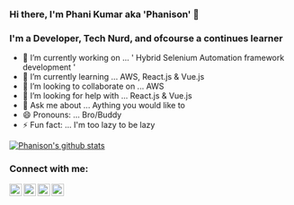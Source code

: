 ### Hi there, I'm Phani Kumar aka 'Phanison' 👋

### I'm a Developer, Tech Nurd, and ofcourse a continues learner

- 🔭 I’m currently working on ... ' Hybrid Selenium Automation framework development '
- 🌱 I’m currently learning ... AWS, React.js & Vue.js
- 👯 I’m looking to collaborate on ... AWS
- 🤔 I’m looking for help with ... React.js & Vue.js
- 💬 Ask me about ... Aything you would like to
- 😄 Pronouns: ... Bro/Buddy
- ⚡ Fun fact: ... I'm too lazy to be lazy

[![Phanison's github stats](https://github-readme-stats.vercel.app/api?username=phanison898)](https://github.com/anuraghazra/github-readme-stats)

### Connect with me:

[<img align="left" alt="phanison | YouTube" width="22px" src="https://cdn.jsdelivr.net/npm/simple-icons@v3/icons/youtube.svg" />][youtube]
[<img align="left" alt="phanison | Twitter" width="22px" src="https://cdn.jsdelivr.net/npm/simple-icons@v3/icons/twitter.svg" />][twitter]
[<img align="left" alt="phanison | LinkedIn" width="22px" src="https://cdn.jsdelivr.net/npm/simple-icons@v3/icons/linkedin.svg" />][linkedin]
[<img align="left" alt="phanison | Instagram" width="22px" src="https://cdn.jsdelivr.net/npm/simple-icons@v3/icons/instagram.svg" />][instagram]

[twitter]: https://twitter.com/phanison225
[youtube]: https://youtube.com/channel/UC4FAldAo2Ow_2F447yggcqA
[instagram]: https://www.instagram.com/phanison225/
[linkedin]: https://www.linkedin.com/in/phanison225/
